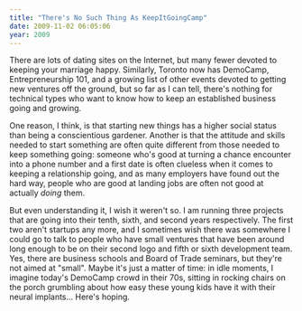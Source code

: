 ```yaml
---
title: "There's No Such Thing As KeepItGoingCamp"
date: 2009-11-02 06:05:06
year: 2009
---
```

There are lots of dating sites on the Internet, but many fewer devoted to keeping your marriage happy. Similarly, Toronto now has DemoCamp, Entrepreneurship 101, and a growing list of other events devoted to getting new ventures off the ground, but so far as I can tell, there's nothing for technical types who want to know how to keep an established business going and growing.

One reason, I think, is that starting new things has a higher social status than being a conscientious gardener. Another is that the attitude and skills needed to start something are often quite different from those needed to keep something going: someone who's good at turning a chance encounter into a phone number and a first date is often clueless when it comes to keeping a relationship going, and as many employers have found out the hard way, people who are good at landing jobs are often not good at actually <em>doing</em> them.

But even understanding it, I wish it weren't so. I am running three projects that are going into their tenth, sixth, and second years respectively. The first two aren't startups any more, and I sometimes wish there was somewhere I could go to talk to people who have small ventures that have been around long enough to be on their second logo and fifth or sixth development team.  Yes, there are business schools and Board of Trade seminars, but they're not aimed at "small". Maybe it's just a matter of time: in idle moments, I imagine today's DemoCamp crowd in their 70s, sitting in rocking chairs on the porch grumbling about how easy these young kids have it with their neural implants…  Here's hoping.
